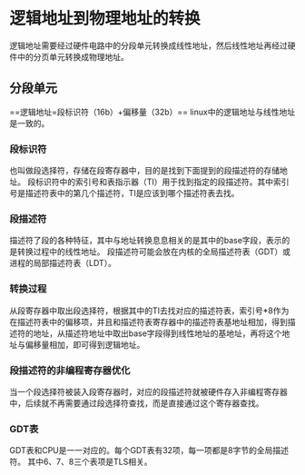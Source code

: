 # 逻辑地址到物理地址的转换
逻辑地址需要经过硬件电路中的分段单元转换成线性地址，然后线性地址再经过硬件中的分页单元转换成物理地址。
## 分段单元
==逻辑地址=段标识符（16b）+偏移量（32b）==
linux中的逻辑地址与线性地址是一致的。
### 段标识符
也叫做段选择符，存储在段寄存器中，目的是找到下面提到的段描述符的存储地址。
段标识符中的索引号和表指示器（TI）用于找到指定的段描述符。其中索引号是描述符表中的第几个描述符，TI是应该到哪个描述符表去找。
### 段描述符
描述符了段的各种特征，其中与地址转换息息相关的是其中的base字段，表示的是转换过程中的线性地址。
段描述符可能会放在内核的全局描述符表（GDT）或进程的局部描述符表（LDT）。
### 转换过程
从段寄存器中取出段选择符，根据其中的TI去找对应的描述符表，索引号\*8作为在描述符表中的偏移项，并且和描述符表寄存器中的描述符表基地址相加，得到描述符的地址，从描述符地址中取出base字段得到线性地址的基地址，再将这个地址与偏移量相加，即可得到逻辑地址。
### 段描述符的非编程寄存器优化
当一个段选择符被装入段寄存器时，对应的段描述符就被硬件存入非编程寄存器中，后续就不再需要通过段选择符查找，而是直接通过这个寄存器查找。
### GDT表
GDT表和CPU是一一对应的。每个GDT表有32项，每一项都是8字节的全局描述符。
其中6、7、8三个表项是TLS相关。








